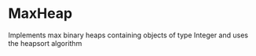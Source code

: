 # MaxHeap
Implements max binary heaps containing objects of type Integer and uses the heapsort algorithm
